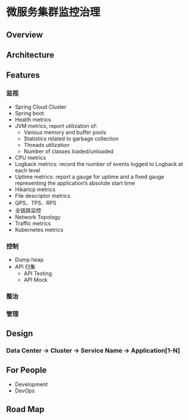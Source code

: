 # 微服务集群监控治理

## Overview

## Architecture



## Features

### **监视**

* Spring Cloud Cluster
* Spring boot
* Health metrics
* JVM metrics, report utilization of:
  * Various memory and buffer pools
  * Statistics related to garbage collection
  * Threads utilization
  * Number of classes loaded/unloaded
* CPU metrics
* Logback metrics: record the number of events logged to Logback at each level
* Uptime metrics: report a gauge for uptime and a fixed gauge representing the application’s absolute start time
* Hikaricp metrics
* File descriptor metrics
* QPS、TPS、RPS
* 全链路监控
* Network Topology
* Traffic metrics
* Kubernetes metrics



### 控制

* Dump heap
* API 归集
  * API Testing
  * API Mock

### 整治

### 管理



## Design

### Data Center -&gt; Cluster -&gt; Service Name -&gt; Application\[1-N\] 



## For People

* Development
* DevOps

## Road Map


